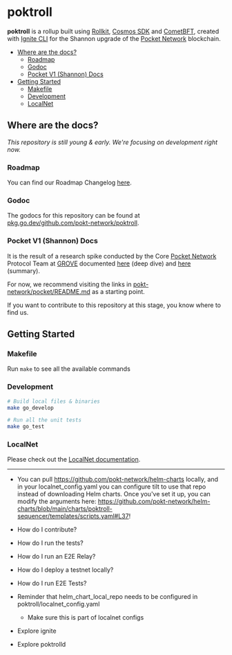 # poktroll <!-- omit in toc -->

**poktroll** is a rollup built using [Rollkit](https://rollkit.dev/), [Cosmos SDK](https://docs.cosmos.network) and [CometBFT](https://cometbft.com/), created with [Ignite CLI](https://ignite.com/cli) for the Shannon upgrade of the [Pocket Network](https://pokt.network) blockchain.

- [Where are the docs?](#where-are-the-docs)
  - [Roadmap](#roadmap)
  - [Godoc](#godoc)
  - [Pocket V1 (Shannon) Docs](#pocket-v1-shannon-docs)
- [Getting Started](#getting-started)
  - [Makefile](#makefile)
  - [Development](#development)
  - [LocalNet](#localnet)

## Where are the docs?

_This repository is still young & early. We're focusing on development right now._

### Roadmap

You can find our Roadmap Changelog [here](https://github.com/pokt-network/poktroll/blob/main/docs/roadmap_changelog.md).

### Godoc

The godocs for this repository can be found at [pkg.go.dev/github.com/pokt-network/poktroll](https://pkg.go.dev/github.com/pokt-network/poktroll).

### Pocket V1 (Shannon) Docs

It is the result of a research spike conducted by the Core [Pocket Network](https://pokt.network/) Protocol Team at [GROVE](https://grove.city/) documented [here](https://www.pokt.network/blog/pokt-network-rolling-into-the-modular-future-of-the-protocol-a-technical-deep-dive) (deep dive) and [here](https://www.pokt.network/blog/a-sovereign-rollup-and-a-modular-future) (summary).

For now, we recommend visiting the links in [pokt-network/pocket/README.md](https://github.com/pokt-network/pocket/blob/main/README.md) as a starting point.

If you want to contribute to this repository at this stage, you know where to find us.

## Getting Started

### Makefile

Run `make` to see all the available commands

### Development

```bash
# Build local files & binaries
make go_develop

# Run all the unit tests
make go_test
```

### LocalNet

Please check out the [LocalNet documentation](./localnet/README.md).







--------

- You can pull https://github.com/pokt-network/helm-charts locally, and in your localnet_config.yaml you can configure tilt to use that repo instead of downloading Helm charts. Once you've set it up, you can modify the arguments here: https://github.com/pokt-network/helm-charts/blob/main/charts/poktroll-sequencer/templates/scripts.yaml#L37!

- How do I contribute?
- How do I run the tests?
- How do I run an E2E Relay?
- How do I deploy a testnet locally?
- How do I run E2E Tests?
- Reminder that helm_chart_local_repo needs to be configured in poktroll/localnet_config.yaml
  - Make sure this is part of localnet configs


- Explore ignite
- Explore poktrolld